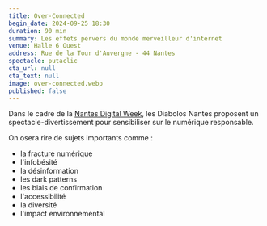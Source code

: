```yaml
---
title: Over-Connected
begin_date: 2024-09-25 18:30
duration: 90 min
summary: Les effets pervers du monde merveilleur d'internet
venue: Halle 6 Ouest
address: Rue de la Tour d'Auvergne - 44 Nantes
spectacle: putaclic
cta_url: null
cta_text: null
image: over-connected.webp
published: false
---
```


Dans le cadre de la [Nantes Digital Week](https://nantesdigitalweek.com/), les Diabolos Nantes proposent un spectacle-divertissement pour sensibiliser sur le numérique responsable.

On osera rire de sujets importants comme :
- la fracture numérique
- l'infobésité
- la désinformation
- les dark patterns
- les biais de confirmation
- l'accessibilité
- la diversité
- l'impact environnemental
